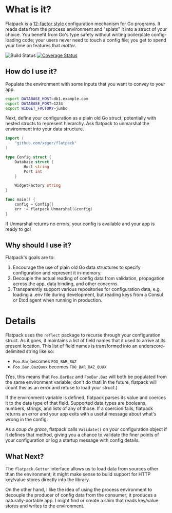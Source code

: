 What is it?
===========

Flatpack is a [12-factor style](http://12factor.net/config) configuration mechanism
for Go programs. It reads data from the process environment and "splats" it into a struct of
your choice. You benefit from Go's type safety without writing boilerplate config-loading code;
your users never need to touch a config file; you get to spend your time on features that _matter_.

![Build Status](https://travis-ci.org/xeger/flatpack.svg) [![Coverage Status](https://coveralls.io/repos/xeger/flatpack/badge.svg?branch=ci&service=github)](https://coveralls.io/github/xeger/flatpack?branch=ci)

How do I use it?
----------------

Populate the environment with some inputs that you want to convey to your app.

```bash
export DATABASE_HOST=db1.example.com
export DATABASE_PORT=1234
export WIDGET_FACTORY=jumbo
```

Next, define your configuration as a plain old Go struct, potentially with nested structs to represent hierarchy.
Ask flatpack to unmarshal the environment into your data structure.

```go
import (
    "github.com/xeger/flatpack"
)

type Config struct {
    Database struct {
        Host string
        Port int
    }

    WidgetFactory string
}

func main() {
    config = Config{}
    err := flatpack.Unmarshal(&config)
}
```

If Unmarshal returns no errors, your config is available and your app is ready to go!

Why should I use it?
----

Flatpack's goals are to:

1. Encourage the use of plain old Go data structures to specify configuration and represent it in-memory.
2. Decouple the actual reading of config data from validation, propagation across the app, data binding, and
   other concerns.
3. Transparently support various repositories for configuration data, e.g. loading a .env file during development,
   but reading keys from a Consul or Etcd agent when running in production.

Details
=======

Flatpack uses the `reflect` package to recurse through your configuration struct.
As it goes, it maintains a list of field names that it used to arrive at its present
location. This list of field names is transformed into an underscore-delimited string
like so:
 * `Foo.Bar` becomes `FOO_BAR_BAZ`
 * `Foo.Bar.BazQuux` becomes `FOO_BAR_BAZ_QUUX`

(Yes, this means that `Foo.BarBaz` and `FooBar.Baz` will both be populated from the same
environment variable; don't do that! In the future, flatpack will count this as an
error and refuse to load your struct.)

If the environment variable is defined, flatpack parses its value and coerces it to
the data type of that field. Supported data types are booleans, numbers, strings,
and lists of any of those. If a coercion fails, flatpack returns an error and your
app exits with a useful message about what's wrong in the config.

As a _coup de grace_, flatpack calls `Validate()` on your configuration object
if it defines that method, giving you a chance to validate the finer points of
your configuration or log a startup message with config details.

What Next?
----------

The `flatpack.Getter` interface allows us to load data from sources other than
the environment; it might make sense to build support for HTTP key/value stores
directly into the library.

On the other hand, I like the idea of using the process environment to decouple
the producer of config data from the consumer; it produces a naturally-portable
app. I might find or create a shim that reads key/value stores and writes to
the environment.
